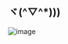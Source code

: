 ## ヾ(^▽^*))) 

![image](https://github.com/Blightpb/Blightpb/assets/159180376/e74fb8ef-0303-47b8-85fe-0ba5dcfd3d10)



